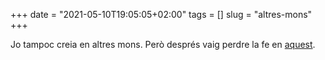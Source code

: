 +++
date = "2021-05-10T19:05:05+02:00"
tags = []
slug = "altres-mons"
+++

Jo tampoc creia en altres mons. Però després vaig perdre la fe en [aquest](/2019/04/20/realidad-esta-pesadilla.html).